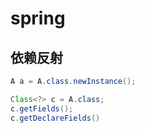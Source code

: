 # spring

## 依赖反射 
```java
A a = A.class.newInstance();

Class<?> c = A.class;
c.getFields();
c.getDeclareFields()
```